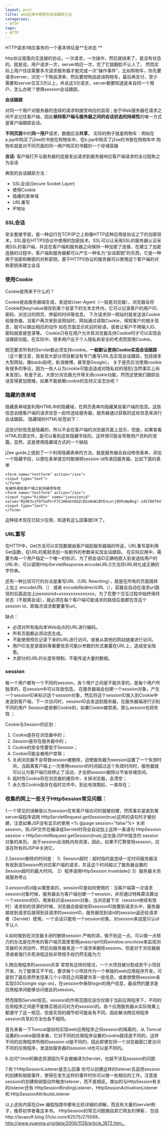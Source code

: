 ```yaml
---
layout: post
title: web应用中典型的会话跟踪方法
categories:
- HTTP
tags:
- HTTP
---
```



HTTP请求/响应事务的一个基本特征是**无状态 **

http协议是面向无连接的协议，一次请求，一次操作，然后就结束了，是没有状态的。就是说，用户请求一次，server响应一次，完了它就翻脸不认人了。
然而实际上用户往往需要多次请求服务器才能完成一次“操作事件”，比如购物车，你先要请求server，浏览一下物品清单，然后要把物品放进购物车，最后再支付，至少需要和server交互3次以上，并且这3次请求，server都要知道是来自同一个用户。怎么办呢？使用session会话跟踪。

**会话跟踪**


对同一个用户对服务器的连续的请求和接受响应的监视 ;
由于Web服务器在请求之间不会记住客户端，因此**保持客户端与服务器之间的会话状态的持续性**的唯一方式是客户端跟踪会话。  

**不同页面**中的**同一用户**请求，数据应该**共享**。 
实际的例子就是购物车：例如在a.jsp中购买了j2ee的书放在购物车中，在b.jsp中购买了j2se的书放在购物车中 
购物车就是对不同页面的同一用户购买的书籍的一个存储容器 


**会话:**
客户端打开与服务器的连接发出请求到服务器响应客户端请求的全过程称之为会话 

典型的会话跟踪方法：

- SSL会话(Secure Socket Layer)
- 使用Cookie  
- 隐藏的表单域 
- URL重写
- IP地址

### SSL会话

 安全套接字层，是一种运行在TCP/IP之上和像HTTP这种应用层协议之下的加密技术。SSL是在HTTPS协议中使用的加密技术。SSL可以让采用SSL的服务器认证采用SSL的客户端，并且在客户端和服务器之间保持一种加密了连接，在建立了加密连接的过程中，客户端和服务器都可以产生一种名为“会话密钥”的东西，它是一种用于加密和解密的对称密钥。基于HTTPS协议的服务器可以使用这个客户端的对称密钥来建立会话

### 使用Cookie 

Cookie是用来干什么的？

Cookie是由服务器端生成，发送给User-Agent（一般是浏览器），浏览器会将Cookie的key/value保存到某个目录下的文本文件内，它可以记录客户的用户ID、密码、浏览过的网页、停留的时间等信息。 下次请求同一网站时就发送该Cookie给服务器。当客户再次来到该网站时，网站通过读取Cookie，得知客户的相关信息，就可以做出相应的动作 
如在页面显示欢迎的标语，或者让客户不用输入ID、密码就直接登录等。 
Cookie只有在用户允许其浏览器支持Cookie时才可以实现会话跟踪功能。在实际中，很多用户出于个人隐私和安全的考虑而禁用Cookie。 

规范要求所有的Servlet都必须支持cookie。**一般默认使用Cookie实现会话跟踪**（这个要注意，我发现大部分项目都没有专门重写URL去实现会话跟踪，包括很多大型网站，像baidu贴吧，新浪微博，甚至是Google）。
关于是否应当使用cookie有很多的争论，因为一些人认为cookie可能会造成对隐私权的侵犯(当然事实上尚未发现)。有鉴于此，大部分浏览器允许用关闭cookie功能，然而这使我们跟踪会话变得更加困难。如果不能依赖cookie的支持又该怎办呢？


### 隐藏的表单域 

隐藏表单域是利用HTML中的隐藏域，在网页表单内隐藏某些客户端的信息。这些信息会随客户端的请求信息一起传送给服务器，服务器通过获取的这些信息来进行会话跟踪。 
隐藏域的HTML标签如下： 
<input type="hidden" name="隐藏域名称" value="默认值"> 

这些识别信息是隐藏的，所以不会在客户端的浏览器页面上显示，但是，如果查看HTML的源文件，是可以看到这些隐藏字段的，这样很可能会导致用户资料的泄露。显然，这是使用隐藏域方式的一个缺陷

j2ee guide上提到了一个利用隐藏表单的方法，就是服务器会自动修改表单，添加一个隐藏字段，以便在表单提交时能够把session id传递回服务器。比如下面的表单

    <form name="testform" action="/xxx">
    <input type="text">
    </form>
    在被传递给客户端之前将被改写成
    <form name="testform" action="/xxx">
    <input type="hidden" name="jsessionid" value="ByOK3vjFD75aPnrF7C2HmdnV6QZcEbzWoWiBYEnLerjQ99zWpBng!-145788764">
    <input type="text">
    </form>

这种技术现在已较少应用，知道有这么回事就OK了。


### URL重写 

在HTTP中，Get方法可以实现数据由客户端到服务器端的传送，URL重写是利用Get函数，在URL的尾部添加一些额外的参数来实现会话跟踪。 
在实际应用中，需要为每一个用户指定一个唯一的标识，为了把会话ID正确地嵌入到发送给用户的URL中，可以调用HttpServletResponse.encodeURL()方法将URL转化成正确的字符串。 

还有一种比较可行的办法是重写URL（URL Rewriting），就是在所有的页面跳转上加上 encodeURL（） 或者 encodeRedirectURL（），容器会自动在请求url路径的后面追加上jsessionid=xxxxxxxxxxxxxxx。为了在整个交互过程中始终保持状态（不脱离会话），就必须在每个客户端可能请求的路径后面都包含这个session id，即每次请求都要重写url。


缺点： 

- 必须对所有指向本Web站点的URL进行编码。 
- 所有页面都必须动态生成。 
- 不能使用预先记录下来的URL进行访问，或者从其他的网站链接进行访问。 
- 用户ID及登录密码等重要信息可能以参数的形式暴露在URL上，造成安全隐患。 
- 大部分的URL的长度有限制，不能传送大量的数据。 

### session

每一个用户都有一个不同的session，各个用户之间是不能共享的，是每个用户所独享的，在session中可以存放信息。 
在服务器端会创建一个session对象，产生一个sessionID来标识这个session对象，然后将这个sessionID放入到Cookie中发送到客户端，下一次访问时，sessionID会发送到服务器，在服务器端进行识别不同的用户 
Session是依赖Cookie的，如果Cookie被禁用，那么session也将失效 ；

Cookie与Session的区别：

1. Cookie是存在浏览器中的；
1.  Session是存在服务器中的；
1.  Cookie的安全性要低于Session；
1.  Cookie可能会被用户禁用；
1. 关闭浏览器不会导致session被删除，迫使服务器为seesion设置了一个失效时间，当距离客户端上一次使用session的时间超过这个失效时间时，服务器就可以认为客户端已经停止了活动，才会把session删除以节省存储空间。 
1.  临时性Cookie存在浏览器的缓存中，关掉浏览器，会清空；
1.  永久性Cookie是存在临时文件中，到达有效期前，一直存在；

### 收集的网上一些关于HttpSession常见问题：
1.一个常见的误解是以为session在有客户端访问时就被创建，然而事实是直到某server端程序调用 HttpServletRequest.getSession(true)这样的语句时才被创建，注意如果JSP没有显示的使用 <% @page session="false"%> 关闭session，则JSP文件在编译成Servlet时将会自动加上这样一条语句 HttpSession session = HttpServletRequest.getSession(true);这也是JSP中隐含的 session对象的来历。
由于session会消耗内存资源，因此，如果不打算使用session，应该在所有的JSP中关闭它。

2.Session删除的时间是：
1）Session超时：超时指的是连续一定时间服务器没有收到该Session所对应客户端的请求，并且这个时间超过了服务器设置的Session超时的最大时间。
2）程序调用HttpSession.invalidate()
3）服务器关闭或服务停止


3.session的id是从哪里来的，sessionID是如何使用的：当客户端第一次请求session对象时候，服务器会为客户端创建一个session，并将通过特殊算法算出一个session的ID，用来标识该session对象，当浏览器下次（session继续有效时）请求别的资源的时候，浏览器会偷偷地将sessionID放置到请求头中，服务器接收到请求后就得到该请求的sessionID，服务器找到该id的session返还给请求者（Servlet）使用。一个会话只能有一个session对象，对session来说是只认id不认人


4.如何做到在浏览器关闭时删除session
严格的讲，做不到这一点。可以做一点努力的办法是在所有的客户端页面里使用javascript代码window.oncolose来监视浏览器的关闭动作，然后向服务器发送一个请求来删除session。但是对于浏览器崩溃或者强行杀死进程这些非常规手段仍然无能为力


5.跨应用程序的session共享
常常有这样的情况，一个大项目被分割成若干小项目开发，为了能够互不干扰，要求每个小项目作为一个单独的web应用程序开发，可是到了最后突然发现某几个小项目之间需要共享一些信息，或者想使用session来实现SSO(single sign on)，在session中保存login的用户信息，最自然的要求是应用程序间能够访问彼此的session。

然而按照Servlet规范，session的作用范围应该仅仅限于当前应用程序下，不同的应用程序之间是不能够互相访问对方的session的。各个应用服务器从实际效果上都遵守了这一规范，但是实现的细节却可能各有不同，因此解决跨应用程序session共享的方法也各不相同。

首先来看一下Tomcat是如何实现web应用程序之间session的隔离的，从 Tomcat设置的cookie路径来看，它对不同的应用程序设置的cookie路径是不同的，这样不同的应用程序所用的session id是不同的，因此即使在同一个浏览器窗口里访问不同的应用程序，发送给服务器的session id也可以是不同的。


6.访问*.html的静态资源因为不会被编译为Servlet，也就不涉及session的问题


7.有个HttpSessionListener是怎么回事
你可以创建这样的listener去监控session的创建和销毁事件，使得在发生这样的事件时你可以做一些相应的工作。注意是session的创建和销毁动作触发listener，而不是相反。类似的与HttpSession有关的listener还有 HttpSessionBindingListener，HttpSessionActivationListener和 HttpSessionAttributeListener


以上这些内容在j2ee 编程指南中都有比较详细的讲解，而且有大量的servlet例子，推荐初学者看这本书。
HttpSession的常见问题摘自其它网友的博客，
包括http://lavasoft.blog.51cto.com/62575/275589，http://www.yuanma.org/data/2006/1128/article_1872.htm。
